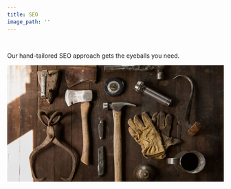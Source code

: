```yaml
---
title: SEO
image_path: ''
---
```


&nbsp;

Our hand-tailored SEO approach gets the eyeballs you need.

![](/uploads/versions/6---x----650-350x---.jpg)